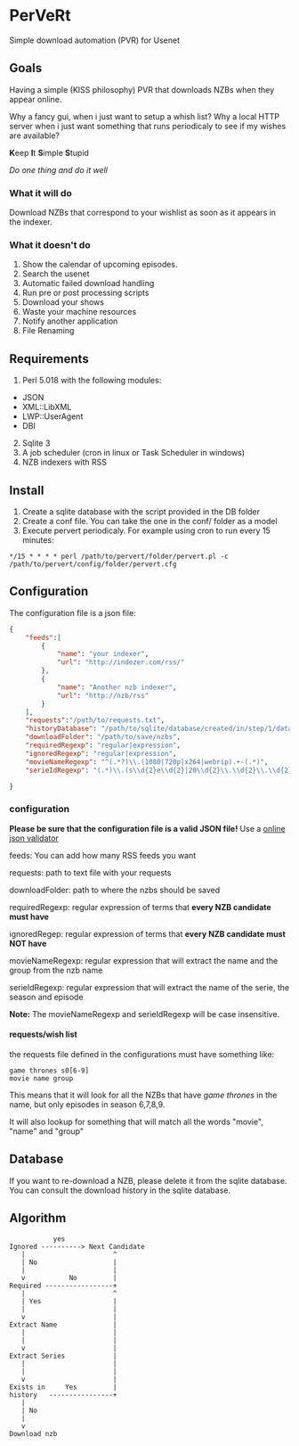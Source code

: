 # PerVeRt
Simple download automation (PVR) for Usenet


## Goals
Having a simple (KISS philosophy) PVR that downloads NZBs when they appear online.

Why a fancy gui, when i just want to setup a whish list? Why a local HTTP server
when i just want something that runs periodicaly to see if my wishes are available?

**K**eep **I**t **S**imple **S**tupid

*Do one thing and do it well*

### What it will do
Download NZBs that correspond to your wishlist as soon as it appears in the indexer.

### What it doesn't do
1. Show the calendar of upcoming episodes.
2. Search the usenet
3. Automatic failed download handling
4. Run pre or post processing scripts
5. Download your shows
6. Waste your machine resources
7. Notify another application
8. File Renaming



## Requirements
1. Perl 5.018 with the following modules:
 * JSON
 * XML::LibXML
 * LWP::UserAgent
 * DBI
2. Sqlite 3
3. A job scheduler (cron in linux or Task Scheduler in windows)
4. NZB indexers with RSS

## Install
1. Create a sqlite database with the script provided in the DB folder
2. Create a conf file. You can take the one in the conf/ folder as a model
3. Execute pervert periodicaly. For example using cron to run every 15 minutes:
```
*/15 * * * * perl /path/to/pervert/folder/pervert.pl -c /path/to/pervert/config/folder/pervert.cfg
```

## Configuration
The configuration file is a json file:
```JSON
{
    "feeds":[
        {
            "name": "your indexer",
            "url": "http://indezer.com/rss/"
        },
        {
            "name": "Another nzb indexer",
            "url": "http://nzb/rss"
        }
    ],
    "requests":"/path/to/requests.txt",
    "historyDatabase": "/path/to/sqlite/database/created/in/step/1/database.sqlite",
    "downloadFolder": "/path/to/save/nzbs",
    "requiredRegexp": "regular|expression",
    "ignoredRegexp": "regular|expression",
    "movieNameRegexp": "^(.*?)\\.(1080|720p|x264|webrip).+-(.*)",
    "serieIdRegexp": "(.*)\\.(s\\d{2}e\\d{2}|20\\d{2}\\.\\d{2}\\.\\d{2})"

}
```

### configuration
**Please be sure that the configuration file is a valid JSON file!**
Use a [online json validator](http://jsonlint.com/)

feeds: You can add how many RSS feeds you want

requests: path to text file with your requests

downloadFolder: path to where the nzbs should be saved

requiredRegexp: regular expression of terms that **every NZB candidate must have**

ignoredRegep: regular expression of terms that **every NZB candidate must NOT have**

movieNameRegexp: regular expression that will extract the name and the group from the nzb name

serieIdRegexp: regular expression that will extract the name of the serie, the season and episode


**Note:** The movieNameRegexp and serieIdRegexp will be case insensitive.


#### requests/wish list


the requests file defined in the configurations must have something like:
```
game thrones s0[6-9]
movie name group
```


This means that it will look for all the NZBs that have *game thrones* in the name, but only episodes in
season 6,7,8,9.

It will also lookup for something that will match all the words "movie", "name" and "group"


## Database
If you want to re-download a NZB, please delete it from the sqlite database.
You can consult the download history in the sqlite database.


## Algorithm
```
           yes
Ignored ----------> Next Candidate
   |                      ^
   | No                   |
   |                      |
   v           No         |
Required -----------------+
   |                      ^
   | Yes                  |
   |                      |
   v                      |
Extract Name              |
   |                      |
   |                      |
   v                      |
Extract Series            |
   |                      |
   |                      |
   v                      |
Exists in     Yes         |
history   ----------------+
   |
   | No
   |
   v
Download nzb

```
